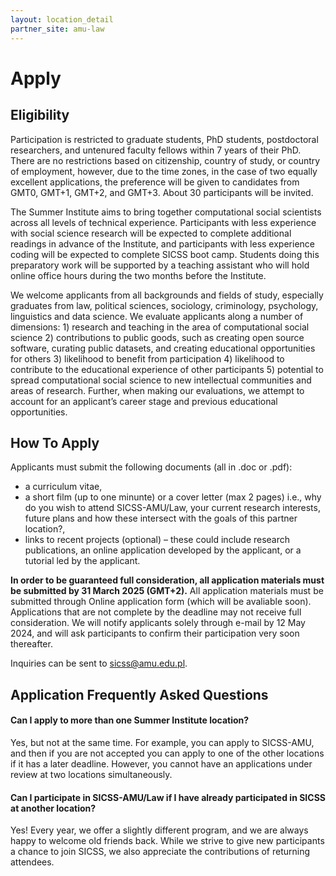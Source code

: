 ```yaml
---
layout: location_detail
partner_site: amu-law
---
```


# Apply

## Eligibility

Participation is restricted to graduate students, PhD students, postdoctoral researchers, and untenured faculty fellows within 7 years of their PhD. There are no restrictions based on citizenship, country of study, or country of employment, however, due to the time zones, in the case of two equally excellent applications, the preference will be given to candidates from GMT0, GMT+1, GMT+2, and GMT+3. About 30 participants will be invited.

The Summer Institute aims to bring together computational social scientists across all levels of technical experience. Participants with less experience with social science research will be expected to complete additional readings in advance of the Institute, and participants with less experience coding will be expected to complete SICSS boot camp. Students doing this preparatory work will be supported by a teaching assistant who will hold online office hours during the two months before the Institute.

We welcome applicants from all backgrounds and fields of study, especially graduates from law, political sciences, sociology, criminology, psychology, linguistics and data science. We evaluate applicants along a number of dimensions: 1) research and teaching in the area of computational social science 2) contributions to public goods, such as creating open source software, curating public datasets, and creating educational opportunities for others 3) likelihood to benefit from participation 4) likelihood to contribute to the educational experience of other participants 5) potential to spread computational social science to new intellectual communities and areas of research. Further, when making our evaluations, we attempt to account for an applicant’s career stage and previous educational opportunities.

## How To Apply

Applicants must submit the following documents (all in .doc or .pdf): 
+ a curriculum vitae,
+ a short film (up to one minunte) or a cover letter (max 2 pages) i.e., why do you wish to attend SICSS-AMU/Law, your current research interests, future plans and how these intersect with the goals of this partner location?, 
+ links to recent projects (optional) – these could include research publications, an online application developed by the applicant, or a tutorial led by the applicant.

**In order to be guaranteed full consideration, all application materials must be submitted by 31 March 2025 (GMT+2).** All application materials must be submitted through Online application form (which will be avaliable soon). Applications that are not complete by the deadline may not receive full consideration. We will notify applicants solely through e-mail by 12 May 2024, and will ask participants to confirm their participation very soon thereafter.

Inquiries can be sent to sicss@amu.edu.pl.

## Application Frequently Asked Questions

#### Can I apply to more than one Summer Institute location?

Yes, but not at the same time. For example, you can apply to SICSS-AMU, and then if you are not accepted you can apply to one of the other locations if it has a later deadline. However, you cannot have an applications under review at two locations simultaneously.

#### Can I participate in SICSS-AMU/Law if I have already participated in SICSS at another location?

Yes! Every year, we offer a slightly different program, and we are always happy to welcome old friends back. While we strive to give new participants a chance to join SICSS, we also appreciate the contributions of returning attendees.

